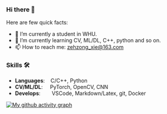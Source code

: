 ### Hi there 👋

Here are few quick facts:
- 🔭 I’m currently a student in WHU.
- 🌱 I’m currently learning CV, ML/DL, C++, python and so on.
- 📫 How to reach me: zehzong_xie@163.com

### Skills 🛠️
- **Languages**: &nbsp;&nbsp;                C/C++, Python
- **CV/ML/DL**: &nbsp;&nbsp;&nbsp;           PyTorch, OpenCV, CNN
- **Develops**:  &nbsp;&nbsp;&nbsp;&nbsp;    VSCode, Markdown/Latex, git, Docker



[![My github activity graph](https://github-readme-activity-graph.vercel.app/graph?username=Blackspace2&theme=react&custom_title=Activaty%20Graph&hide_border=true)](https://github.com/Blackspace2/github-readme-activity-graph)
